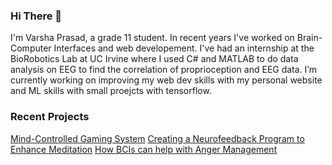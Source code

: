 ### Hi There 👋
I'm Varsha Prasad, a grade 11 student. In recent years I've worked on Brain-Computer Interfaces and web developement. I've had an internship at the BioRobotics Lab at UC Irvine where I used C# and MATLAB to do data analysis on EEG to find the correlation of proprioception and EEG data. I’m currently working on improving my web dev skills with my personal website and ML skills with small proejcts with tensorflow.

### Recent Projects
[Mind-Controlled Gaming System](https://www.notion.so/Playing-Geometry-Dash-with-my-Brain-578582d23a3642fdaffb5b0b5d0e14ac)
[Creating a Neurofeedback Program to Enhance Meditation](https://www.notion.so/varshaprasad/Creating-a-Neurofeedback-App-to-Enhance-Meditation-76d121cc32d643e986c4518c7ccee553)
[How BCIs can help with Anger Management](https://varshaprasad.notion.site/How-BCIs-can-help-with-Anger-Management-16fb930b23074ce3b78af8d831547224)
